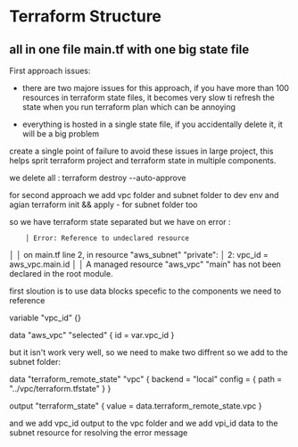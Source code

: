 # Terraform Structure 

 ## all in one file main.tf with one big state file

First approach issues: 
  - there are two majore issues for this approach, if you have more than 100 resources in terraform state files,
    it becomes very slow ti refresh the state when you run terraform plan which can be annoying

  - everything is hosted in a single state file, if you accidentally delete it, it will be a big problem

  create a single point of failure to avoid these issues in large project, this helps sprit terraform project
  and terraform state in multiple components.

we delete all : terraform destroy --auto-approve

for second approach we add vpc folder and subnet folder to dev env
and agian terraform init && apply - for subnet folder too

so we have terraform state separated
but we have on error :

        │ Error: Reference to undeclared resource
│ 
│   on main.tf line 2, in resource "aws_subnet" "private":
│    2:   vpc_id     = aws_vpc.main.id
│ 
│ A managed resource "aws_vpc" "main" has not been declared in the root module.


first sloution is to use data blocks specefic to the components we need to reference

variable "vpc_id" {}

data "aws_vpc" "selected" {
    id = var.vpc_id
}

but it isn't work very well, so we need to make two diffrent 
so we add to the subnet folder: 

data "terraform_remote_state" "vpc" {
  backend = "local"
  config = {
    path = "../vpc/terraform.tfstate"
  }
}

output "terraform_state" {
    value = data.terraform_remote_state.vpc
}

and we add vpc_id output to the vpc folder 
and we add vpi_id data to the subnet resource  for resolving the error message

